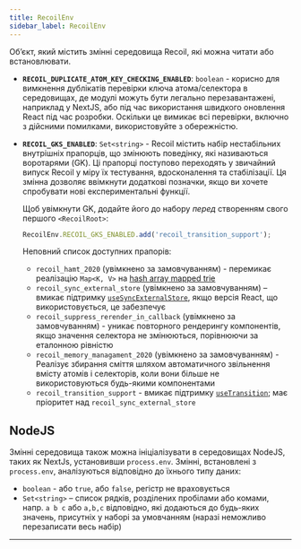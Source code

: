 ```yaml
---
title: RecoilEnv
sidebar_label: RecoilEnv
---
```


Об’єкт, який містить змінні середовища Recoil, які можна читати або встановлювати.

* **`RECOIL_DUPLICATE_ATOM_KEY_CHECKING_ENABLED`**: `boolean` - корисно для вимкнення дублікатів перевірки ключа атома/селектора в середовищах, де модулі можуть бути легально перезавантажені, наприклад у NextJS, або під час використання швидкого оновлення React під час розробки. Оскільки це вимикає всі перевірки, включно з дійсними помилками, використовуйте з обережністю.
* **`RECOIL_GKS_ENABLED`**: `Set<string>` - Recoil містить набір нестабільних внутрішніх прапорців, що змінюють поведінку, які називаються воротарями (GK). Ці прапорці поступово переходять у звичайний випуск Recoil у міру їх тестування, вдосконалення та стабілізації. Ця змінна дозволяє ввімкнути додаткові позначки, якщо ви хочете спробувати нові експериментальні функції.

  Щоб увімкнути GK, додайте його до набору _перед_ створенням свого першого `<RecoilRoot>`:
   ```jsx
   RecoilEnv.RECOIL_GKS_ENABLED.add('recoil_transition_support');
   ```

   Неповний список доступних прапорів:
   * `recoil_hamt_2020` (увімкнено за замовчуванням) - перемикає реалізацію `Map<K, V>` на [hash array mapped trie](https://en.wikipedia.org/wiki/Hash_array_mapped_trie)
   * `recoil_sync_external_store` (увімкнено за замовчуванням) – вмикає підтримку [`useSyncExternalStore`](https://reactjs.org/docs/hooks-reference.html#usesyncexternalstore), якщо версія React, що використовується, це забезпечує
   * `recoil_suppress_rerender_in_callback` (увімкнено за замовчуванням) - уникає повторного рендерингу компонентів, якщо значення селектора не змінюються, порівнюючи за еталонною рівністю
   * `recoil_memory_managament_2020` (увімкнено за замовчуванням) - Реалізує збирання сміття шляхом автоматичного звільнення вмісту атомів і селекторів, коли вони більше не використовуються будь-якими компонентами
   * `recoil_transition_support` - вмикає підтримку [`useTransition`](https://reactjs.org/docs/hooks-reference.html#usetransition); має пріоритет над `recoil_sync_external_store`

## NodeJS

Змінні середовища також можна ініціалізувати в середовищах NodeJS, таких як NextJs, установивши `process.env`. Змінні, встановлені з `process.env`, аналізуються відповідно до їхнього типу даних:

* `boolean` - або `true`, або `false`, регістр не враховується
* `Set<string>` – список рядків, розділених пробілами або комами, напр. `a b c` або `a,b,c` відповідно, які додаються до будь-яких значень, присутніх у наборі за умовчанням (наразі неможливо перезаписати весь набір)

---

